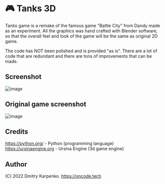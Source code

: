 # 🎮 Tanks 3D

Tanks game is a remake of the famous game "Battle City" from Dandy made as an experiment.
All the graphics was hand crafted with Blender software, so that the overall feel and look of the game will be the same as original 2D game.

The code has NOT been polished and is provided "as is". There are a lot of code that are redundant and there are tons of improvements that can be made.

## Screenshot

![image](https://user-images.githubusercontent.com/69617058/148891110-1b850d59-06d7-420f-9f1c-2d30fd30438e.png)

## Original game screenshot

![image](https://user-images.githubusercontent.com/69617058/148892972-1e267337-013a-404c-b949-198baac8cd2a.png)

## Credits

https://python.org/ - Python (programming language)
https://ursinaengine.org - Ursina Engine (3d game engine)

## Author

(C) 2022 Dmitry Karpenko.
https://oncode.tech
